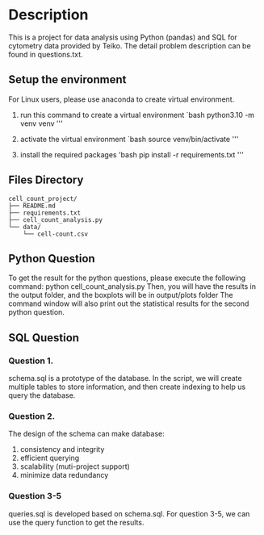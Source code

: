 # Description
This is a project for data analysis using Python (pandas) and SQL for cytometry data provided by Teiko.
The detail problem description can be found in questions.txt.

## Setup the environment
For Linux users, please use anaconda to create virtual environment.
1. run this command to create a virtual environment
`bash
python3.10 -m venv venv
'''

3. activate the virtual environment
`bash
source venv/bin/activate
'''

4. install the required packages
'bash
pip install -r requirements.txt
'''

## Files Directory
```plaintext
cell_count_project/
├── README.md
├── requirements.txt
├── cell_count_analysis.py
└── data/
    └── cell-count.csv
```

## Python Question
To get the result for the python questions, please execute the following command: python cell_count_analysis.py
Then, you will have the results in the output folder, and the boxplots will be in output/plots folder
The command window will also print out the statistical results for the second python question.



## SQL Question
### Question 1.
schema.sql is a prototype of the database. In the script, we will create multiple tables to store information, and then create indexing to help us query the database.

### Question 2.
The design of the schema can make database:
1. consistency and integrity
2. efficient querying
3. scalability (muti-project support)
4. minimize data redundancy

### Question 3-5
queries.sql is developed based on schema.sql. For question 3-5, we can use the query function to get the results.


